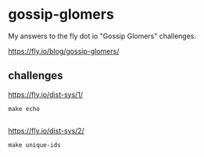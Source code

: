 # gossip-glomers
My answers to the fly dot io "Gossip Glomers" challenges.

https://fly.io/blog/gossip-glomers/

## challenges
https://fly.io/dist-sys/1/

`make echo`

##

https://fly.io/dist-sys/2/

`make unique-ids`

